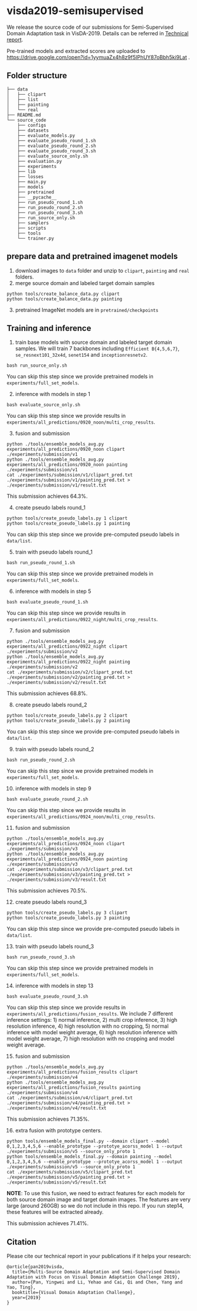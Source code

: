 # visda2019-semisupervised 
We release the source code of our submissions for Semi-Supervised Domain Adaptation task in VisDA-2019. Details can be referred in [Technical report](https://drive.google.com/open?id=1DvZ-QnSNoYnIkrv6jeVYzQ2S2bV4NDmy).

Pre-trained models and extracted scores are uploaded to https://drive.google.com/open?id=1yymuaZx4h8z9f5IPhUY87oBbh5ki9Lat .
## Folder structure
```
├── data
│   ├── clipart
│   ├── list
│   ├── painting
│   └── real
├── README.md
└── source_code
    ├── configs
    ├── datasets
    ├── evaluate_models.py
    ├── evaluate_pseudo_round_1.sh
    ├── evaluate_pseudo_round_2.sh
    ├── evaluate_pseudo_round_3.sh
    ├── evaluate_source_only.sh
    ├── evaluation.py
    ├── experiments
    ├── lib
    ├── losses
    ├── main.py
    ├── models
    ├── pretrained
    ├── __pycache__
    ├── run_pseudo_round_1.sh
    ├── run_pseudo_round_2.sh
    ├── run_pseudo_round_3.sh
    ├── run_source_only.sh
    ├── samplers
    ├── scripts
    ├── tools
    └── trainer.py
```

## prepare data and pretrained imagenet models
1. download images to `data` folder and unzip to `clipart`, `painting` and `real` folders.
2. merge source domain and labeled target domain samples
``` 
python tools/create_balance_data.py clipart
python tools/create_balance_data.py painting
```
3. pretrained ImageNet models are in `pretrained/checkpoints`

## Training and inference
1. train base models with source domain and labeled target domain samples. We will train 7 backbones including `Efficient B{4,5,6,7}`, `se_resnext101_32x4d`, `senet154` and `inceptionresnetv2`.
```
bash run_source_only.sh
```
You can skip this step since we provide pretrained models in `experiments/full_set_models`.

2. inference with models in step 1
```
bash evaluate_source_only.sh
```
You can skip this step since we provide results in `experiments/all_predictions/0920_noon/multi_crop_results`.

3. fusion and submission
```
python ./tools/ensemble_models_avg.py experiments/all_predictions/0920_noon clipart ./experiments/submission/v1
python ./tools/ensemble_models_avg.py experiments/all_predictions/0920_noon painting ./experiments/submission/v1
cat ./experiments/submission/v1/clipart_pred.txt ./experiments/submission/v1/painting_pred.txt > ./experiments/submission/v1/result.txt
```
This submission achieves 64.3%.

4. create pseudo labels round_1
```
python tools/create_pseudo_labels.py 1 clipart
python tools/create_pseudo_labels.py 1 painting
```
You can skip this step since we provide pre-computed pseudo labels in `data/list`.

5. train with pseudo labels round_1

```
bash run_pseudo_round_1.sh
```
You can skip this step since we provide pretrained models in `experiments/full_set_models`.

6. inference with models in step 5
```
bash evaluate_pseudo_round_1.sh
```
You can skip this step since we provide results in `experiments/all_predictions/0922_night/multi_crop_results`.

7. fusion and submission
```
python ./tools/ensemble_models_avg.py experiments/all_predictions/0922_night clipart ./experiments/submission/v2
python ./tools/ensemble_models_avg.py experiments/all_predictions/0922_night painting ./experiments/submission/v2
cat ./experiments/submission/v2/clipart_pred.txt ./experiments/submission/v2/painting_pred.txt > ./experiments/submission/v2/result.txt
```
This submission achieves 68.8%.

8. create pseudo labels round_2
```
python tools/create_pseudo_labels.py 2 clipart
python tools/create_pseudo_labels.py 2 painting
```
You can skip this step since we provide pre-computed pseudo labels in `data/list`.

9. train with pseudo labels round_2

```
bash run_pseudo_round_2.sh
```
You can skip this step since we provide pretrained models in `experiments/full_set_models`.

10. inference with models in step 9
```
bash evaluate_pseudo_round_2.sh
```
You can skip this step since we provide results in `experiments/all_predictions/0924_noon/multi_crop_results`.

11. fusion and submission
```
python ./tools/ensemble_models_avg.py experiments/all_predictions/0924_noon clipart ./experiments/submission/v3
python ./tools/ensemble_models_avg.py experiments/all_predictions/0924_noon painting ./experiments/submission/v3
cat ./experiments/submission/v3/clipart_pred.txt ./experiments/submission/v3/painting_pred.txt > ./experiments/submission/v3/result.txt
```
This submission achieves 70.5%.

12. create pseudo labels round_3

```
python tools/create_pseudo_labels.py 3 clipart
python tools/create_pseudo_labels.py 3 painting
```
You can skip this step since we provide pre-computed pseudo labels in `data/list`.

13. train with pseudo labels round_3

```
bash run_pseudo_round_3.sh
```
You can skip this step since we provide pretrained models in `experiments/full_set_models`.

14. inference with models in step 13
```
bash evaluate_pseudo_round_3.sh
```
You can skip this step since we provide results in `experiments/all_predictions/fusion_results`. We include 7 different inference settings: 1) normal inference, 2) multi crop inference, 3) high resolution inference, 4) high resolution with no cropping, 5) normal inference with model weight average, 6) high resolution inference with model weight average, 7) high resolution with no cropping and model weight average.

15. fusion and submission
```
python ./tools/ensemble_models_avg.py experiments/all_predictions/fusion_results clipart ./experiments/submission/v4
python ./tools/ensemble_models_avg.py experiments/all_predictions/fusion_results painting ./experiments/submission/v4
cat ./experiments/submission/v4/clipart_pred.txt ./experiments/submission/v4/painting_pred.txt > ./experiments/submission/v4/result.txt
```
This submission achieves 71.35%.

16. extra fusion with prototype centers. 

```
python tools/ensemble_models_final.py --domain clipart --model 0,1,2,3,4,5,6 --enable_prototype --prototye_acorss_model 1 --output ./experiments/submission/v5 --source_only_proto 1
python tools/ensemble_models_final.py --domain painting --model 0,1,2,3,4,5,6 --enable_prototype --prototye_acorss_model 1 --output ./experiments/submission/v5 --source_only_proto 1
cat ./experiments/submission/v5/clipart_pred.txt ./experiments/submission/v5/painting_pred.txt > ./experiments/submission/v5/result.txt
```
**NOTE**: To use this fusion, we need to extract features for each models for both source domain image and target domain images. The features are very large (around 260GB) so we do not include in this repo. If you run step14, these features will be extracted already. 

This submission achieves 71.41%.

## Citation
Please cite our technical report in your publications if it helps your research:

```
@article{pan2019visda,
  title={Multi-Source Domain Adaptation and Semi-Supervised Domain Adaptation with Focus on Visual Domain Adaptation Challenge 2019},
  author={Pan, Yingwei and Li, Yehao and Cai, Qi and Chen, Yang and Yao, Ting},
  booktitle={Visual Domain Adaptation Challenge},
  year={2019}
}
```
